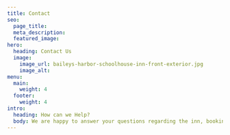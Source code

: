 ```yaml
---
title: Contact
seo:
  page_title:
  meta_description:
  featured_image:
hero:
  heading: Contact Us
  image:
    image_url: baileys-harbor-schoolhouse-inn-front-exterior.jpg
    image_alt:
menu:
  main:
    weight: 4
  footer:
    weight: 4
intro:
  heading: How can we Help?
  body: We are happy to answer your questions regarding the inn, booking your stay, <a href="/location/">what to do around Baileys Harbor</a> and any other questions you may have. Please contact us via the form below and we will get back to you as soon as possible.
---
```

